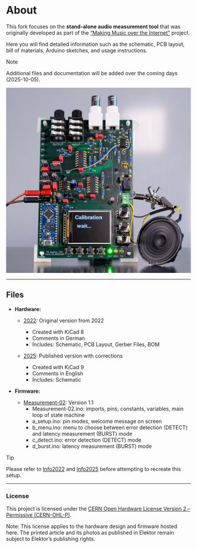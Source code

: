 # About

This fork focuses on the **stand-alone audio measurement tool** that was originally developed as part of the [“Making Music over the Internet”](https://github.com/StephanBorucki/MusizierenUeberDasInternet) project.

Here you will find detailed information such as the schematic, PCB layout, bill of materials, Arduino sketches, and usage instructions.

> [!NOTE]
> Additional files and documentation will be added over the coming days (2025-10-05).

<img src="img/PCB3.jpg" alt="PCB" width="1000"/>

---
## Files
- **Hardware:**
  - [2022](hardware/2022): Original version from 2022
    - Created with KiCad 8
    - Comments in German
    - Includes: Schematic, PCB Layout, Gerber Files, BOM
      
  - [2025](hardware/2025): Published version with corrections
    - Created with KiCad 9
    - Comments in English
    - Includes: Schematic
      
- **Firmware:**
  - [Measurement-02](firmware/Measurement-02): Version 1.1
    - Measurement-02.ino: imports, pins, constants, variables, main loop of state machine
    - a_setup.ino: pin modes, welcome message on screen
    - b_menu.ino: menu to choose between error detection (DETECT) and latency measurement (BURST) mode
    - c_detect.ino: error detection (DETECT) mode
    - d_burst.ino: latency measurement (BURST) mode
   
> [!TIP]
> Please refer to [Info2022](hardware/2022/Info2022.md) and [Info2025](hardware/2025/Info2025.md) before attempting to recreate this setup.

---
### License
This project is licensed under the [CERN Open Hardware License Version 2 – Permissive (CERN-OHL-P)](https://cern-ohl.web.cern.ch/).

Note: This license applies to the hardware design and firmware hosted here.
The printed article and its photos as published in Elektor remain subject to Elektor’s publishing rights.
